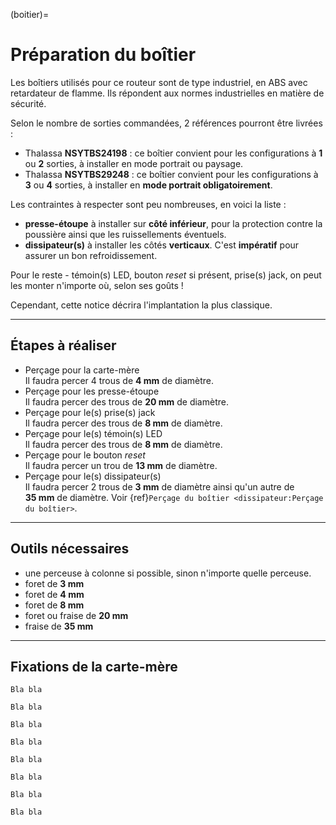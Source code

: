 (boitier)=

# Préparation du boîtier

Les boîtiers utilisés pour ce routeur sont de type industriel, en ABS avec retardateur de flamme.
Ils répondent aux normes industrielles en matière de sécurité.

Selon le nombre de sorties commandées, 2 références pourront être livrées :
- Thalassa **NSYTBS24198** : ce boîtier convient pour les configurations à **1** ou **2** sorties, à installer en mode portrait ou paysage.
- Thalassa **NSYTBS29248** : ce boîtier convient pour les configurations à **3** ou **4** sorties, à installer en **mode portrait obligatoirement**.

Les contraintes à respecter sont peu nombreuses, en voici la liste :
- **presse-étoupe** à installer sur **côté inférieur**, pour la protection contre la poussière ainsi que les ruissellements éventuels.
- **dissipateur(s)** à installer les côtés **verticaux**. C'est **impératif** pour assurer un bon refroidissement.

Pour le reste - témoin(s) LED, bouton *reset* si présent, prise(s) jack, on peut les monter n'importe où, selon ses goûts !

Cependant, cette notice décrira l'implantation la plus classique.

---

## Étapes à réaliser

- Perçage pour la carte-mère  
  Il faudra percer 4 trous de **4&nbsp;mm** de diamètre.
- Perçage pour les presse-étoupe  
  Il faudra percer des trous de **20&nbsp;mm** de diamètre.
- Perçage pour le(s) prise(s) jack  
  Il faudra percer des trous de **8&nbsp;mm** de diamètre.
- Perçage pour le(s) témoin(s) LED  
  Il faudra percer des trous de **8&nbsp;mm** de diamètre.
- Perçage pour le bouton *reset*  
  Il faudra percer un trou de **13&nbsp;mm** de diamètre.
- Perçage pour le(s) dissipateur(s)  
  Il faudra percer 2 trous de **3&nbsp;mm** de diamètre ainsi qu'un autre de **35&nbsp;mm** de diamètre.
  Voir {ref}`Perçage du boîtier <dissipateur:Perçage du boîtier>`.

---

## Outils nécessaires

- une perceuse à colonne si possible, sinon n'importe quelle perceuse.
- foret de **3&nbsp;mm**
- foret de **4&nbsp;mm**
- foret de **8&nbsp;mm**
- foret ou fraise de **20&nbsp;mm**
- fraise de **35&nbsp;mm**

---

## Fixations de la carte-mère

```{error} Error!
Bla bla
```

```{danger} Danger!
Bla bla
```

```{attention} Attention!
Bla bla
```

```{caution} Caution!
Bla bla
```

```{warning} Warning!
Bla bla
```

```{hint} Hint!
Bla bla
```

```{important} Important!
Bla bla
```

```{tip} Tip!
Bla bla
```